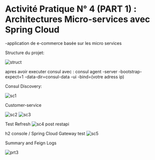 # Activité Pratique N° 4 (PART 1) : Architectures Micro-services avec Spring Cloud 
-application de e-commerce basée sur les micro services

Structure du projet:

![struct](https://github.com/YoussefDinar/Dinar-Youssef-JEE-2/assets/94021293/90b5c4c9-f6fe-451b-a84e-847c8bfc7fb4)


apres avoir executer consul avec : consul agent -server -bootstrap-expect=1 -data-dir=consul-data -ui -bind=(votre adress ip)



Consul Discovery:

![sc1](https://github.com/YoussefDinar/Dinar-Youssef-JEE-2/assets/94021293/91f8dc49-39dc-4851-aedf-a4c98e1a8243)


Customer-service

![sc2](https://github.com/YoussefDinar/Dinar-Youssef-JEE-2/assets/94021293/c8eac67f-c4c7-4b59-97da-b732eb27d1b2)
![sc3](https://github.com/YoussefDinar/Dinar-Youssef-JEE-2/assets/94021293/d8462936-1642-44b3-af36-98f29562d588)

Test Refresh
![sc4 post restapi](https://github.com/YoussefDinar/Dinar-Youssef-JEE-2/assets/94021293/53a207cd-644a-406f-8d3c-876415987b50)


h2 console / Spring Cloud Gateway test
![sc5](https://github.com/YoussefDinar/Dinar-Youssef-JEE-2/assets/94021293/21a72bbc-a959-4f02-a47f-99617bd69292)


Summary and Feign Logs

![prt3](https://github.com/YoussefDinar/Dinar-Youssef-JEE-2/assets/94021293/e18c47e9-c298-42ca-9e37-caa3ebaaf668)

